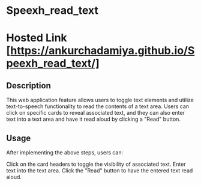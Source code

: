# Speexh_read_text

# Hosted Link [https://ankurchadamiya.github.io/Speexh_read_text/]

## Description
This web application feature allows users to toggle text elements and utilize text-to-speech functionality to read the contents of a text area. Users can click on specific cards to reveal associated text, and they can also enter text into a text area and have it read aloud by clicking a "Read" button.
## Usage
After implementing the above steps, users can:

Click on the card headers to toggle the visibility of associated text.
Enter text into the text area.
Click the "Read" button to have the entered text read aloud.
